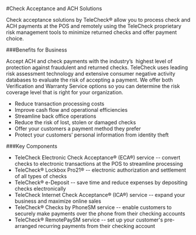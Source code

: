 #Check Acceptance and ACH Solutions

Check acceptance solutions by TeleCheck® allow you to process check and ACH payments at the POS and remotely using the TeleCheck proprietary risk management tools to minimize returned checks and offer payment choice.

###Benefits for Business

Accept ACH and check payments with the industry’s  highest level of protection against fraudulent and returned checks. TeleCheck uses leading risk assessment technology and extensive consumer negative activity databases to evaluate the risk of accepting a payment. We offer both Verification and Warranty Service options so you can determine the risk coverage level that is right for your organization.

* Reduce transaction processing costs
* Improve cash flow and operational efficiencies
* Streamline back office operations
* Reduce the risk of lost, stolen or damaged checks
* Offer your customers a payment method they prefer
* Protect your customers’ personal information from identity theft

###Key Components

* TeleCheck Electronic Check Acceptance® (ECA®) service -- convert checks to electronic transactions at the POS to streamline processing
* TeleCheck® Lockbox Pro21® -- electronic authorization and settlement of all types of checks
* TeleCheck® e-Deposit -- save time and reduce expenses by depositing checks electronically
* TeleCheck Internet Check Acceptance® (ICA®) service -- expand your business and maximize online sales
* TeleCheck® Checks by PhoneSM service -- enable customers to securely make payments over the phone from their checking accounts
* TeleCheck® RemotePaySM service -- set up your customer's pre-arranged recurring payments from their checking account
